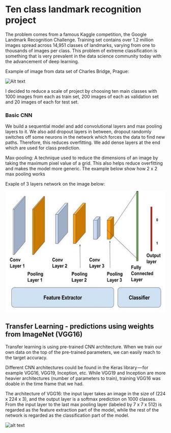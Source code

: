 # Ten class landmark recognition project

The problem comes from a famous Kaggle competition, the Google Landmark Recognition Challenge. Training set contains over 1.2 million images spread across 14,951 classes of landmarks, varying from one to thousands of images per class. This problem of extreme classification is something that is very prevalent in the data science community today with the advancement of deep learning.

Example of image from data set of Charles Bridge, Prague:

![Alt text](/images/train/2061/779e3ce783d13c85.jpg)

I decided to reduce a scale of project by choosing ten main classes with 1000 images from each as train set, 200 images of each as validation set and 20 images of each for test set.


### Basic CNN

We build a sequential model and add convolutional layers and max pooling layers to it. We also add dropout layers in between, dropout randomly switches off some neurons in the network which forces the data to find new paths. Therefore, this reduces overfitting. We add dense layers at the end which are used for class prediction.

Max-pooling: A technique used to reduce the dimensions of an image by taking the maximum pixel value of a grid. This also helps reduce overfitting and makes the model more generic. The example below show how 2 x 2 max pooling works

Exaple of 3 layers network on the image below:

![Alt text](/cnn-schema1.jpeg)


## Transfer Learning - predictions using weights from ImageNet (VGG16)

Transfer learning is using pre-trained CNN architecture. When we train our own data on the top of the pre-trained parameters, we can easily reach to the target accuracy.

Different CNN architectures could be found in the Keras library — for example VGG16, VGG19, Inception, etc. While VGG19 and Inception are more heavier architectures (number of parameters to train), training VGG16 was doable in the time frame that we had.

The architecture of VGG16: the input layer takes an image in the size of (224 x 224 x 3), and the output layer is a softmax prediction on 1000 classes. From the input layer to the last max pooling layer (labeled by 7 x 7 x 512) is regarded as the feature extraction part of the model, while the rest of the network is regarded as the classification part of the model.

![alt text](https://s3.ap-south-1.amazonaws.com/techleer/309.jpg)
